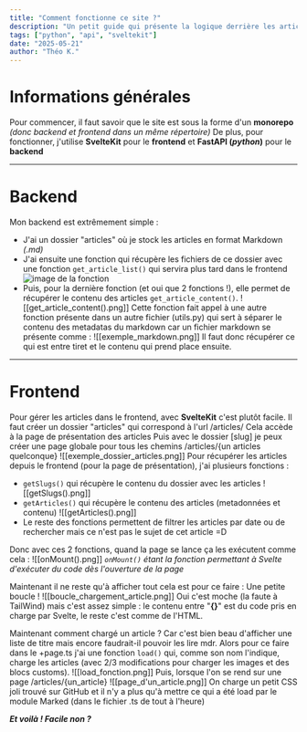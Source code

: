 ```yaml
---
title: "Comment fonctionne ce site ?"
description: "Un petit guide qui présente la logique derrière les articles de ce site"
tags: ["python", "api", "sveltekit"]
date: "2025-05-21"
author: "Théo K."
---
```


# Informations générales

Pour commencer, il faut savoir que le site est sous la forme d'un **monorepo** _(donc backend et frontend dans un même répertoire)_
De plus, pour fonctionner, j'utilise **SvelteKit** pour le **frontend** et **FastAPI (_python_)** pour le **backend**

---

# Backend

Mon backend est extrêmement simple :

- J'ai un dossier "articles" où je stock les articles en format Markdown _(.md)_
- J'ai ensuite une fonction qui récupère les fichiers de ce dossier avec une fonction `get_article_list()` qui servira plus tard dans le frontend
  ![image de la fonction](<get_article_list().png>)
- Puis, pour la dernière fonction (et oui que 2 fonctions !), elle permet de récupérer le contenu des articles `get_article_content()`.
  ![[get_article_content().png]]
  Cette fonction fait appel à une autre fonction présente dans un autre fichier (utils.py) qui sert à séparer le contenu des metadatas du markdown car un fichier markdown se présente comme :
  ![[exemple_markdown.png]]
  Il faut donc récupérer ce qui est entre tiret et le contenu qui prend place ensuite.

---

# Frontend

Pour gérer les articles dans le frontend, avec **SvelteKit** c'est plutôt facile.
Il faut créer un dossier "articles" qui correspond à l'url /articles/
Cela accède à la page de présentation des articles
Puis avec le dossier [slug] je peux créer une page globale pour tous les chemins /articles/{un articles quelconque}
![[exemple_dossier_articles.png]]
Pour récupérer les articles depuis le frontend (pour la page de présentation), j'ai plusieurs fonctions :

- `getSlugs()` qui récupère le contenu du dossier avec les articles
  ![[getSlugs().png]]
- `getArticles()` qui récupère le contenu des articles (metadonnées et contenu)
  ![[getArticles().png]]
- Le reste des fonctions permettent de filtrer les articles par date ou de rechercher mais ce n'est pas le sujet de cet article =D

Donc avec ces 2 fonctions, quand la page se lance ça les exécutent comme cela :
![[onMount().png]]
_`onMount()` étant la fonction permettant à Svelte d'exécuter du code dès l'ouverture de la page_

Maintenant il ne reste qu'à afficher tout cela est pour ce faire :
Une petite boucle !
![[boucle_chargement_article.png]]
Oui c'est moche (la faute à TailWind) mais c'est assez simple : le contenu entre "**{}**" est du code pris en charge par Svelte, le reste c'est comme de l'HTML.

Maintenant comment chargé un article ? Car c'est bien beau d'afficher une liste de titre mais encore faudrait-il pouvoir les lire mdr.
Alors pour ce faire dans le +page.ts j'ai une fonction `load()` qui, comme son nom l'indique, charge les articles (avec 2/3 modifications pour charger les images et des blocs customs).
![[load_fonction.png]]
Puis, lorsque l'on se rend sur une page /articles/{un_article}
![[page_d'un_article.png]]
On charge un petit CSS joli trouvé sur GitHub et il n'y a plus qu'à mettre ce qui a été load par le module Marked (dans le fichier .ts de tout à l'heure)

**_Et voilà !
Facile non ?_**
